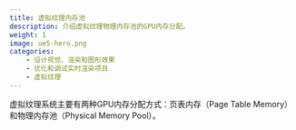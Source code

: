 ```yaml
---
title: 虚拟纹理内存池
description: 介绍虚拟纹理物理内存池的GPU内存分配。
weight: 1
image: ue5-hero.png
categories:
    - 设计视觉、渲染和图形效果
    - 优化和调试实时渲染项目
    - 虚拟纹理
---
```

虚拟纹理系统主要有两种GPU内存分配方式：页表内存（Page Table Memory）和物理内存池（Physical Memory Pool）。